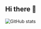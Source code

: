 ## Hi there 👋

![GitHub stats](https://github-readme-stats.vercel.app/api?username=BogdanSavianu&show_icons=true&theme=transparent)
